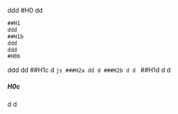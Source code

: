 ddd
#H0
dd
```js
##H1
ddd
##H1b
ddd
ddd
#H0b
```
ddd
dd
##H1c
d
`js
###H2a
dd
d
###H2b
d
d
`
##H1d
d
d
#####  H0c  
d
d
